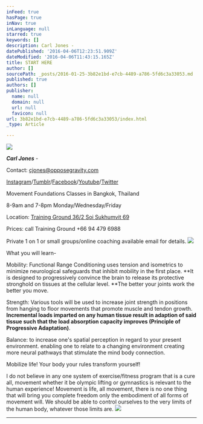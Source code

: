 ```yaml
---
inFeed: true
hasPage: true
inNav: true
inLanguage: null
starred: true
keywords: []
description: Carl Jones -
datePublished: '2016-04-06T12:23:51.909Z'
dateModified: '2016-04-06T11:43:15.165Z'
title: START HERE
author: []
sourcePath: _posts/2016-01-25-3b82e1bd-e7cb-4489-a786-5fd6c3a33053.md
published: true
authors: []
publisher:
  name: null
  domain: null
  url: null
  favicon: null
url: 3b82e1bd-e7cb-4489-a786-5fd6c3a33053/index.html
_type: Article

---
```

![](https://the-grid-user-content.s3-us-west-2.amazonaws.com/c513a3d9-3943-4029-afac-35ada8eb2fc8.jpg)

_**Carl Jones**_ -

Contact: [cjones@opposegravity.com][0]

[Instagram][1]/[Tumblr][2]/[Facebook][3]/[Youtube][4]/[Twitter][5]

Movement Foundations Classes in Bangkok, Thailand

8-9am and 7-8pm Monday/Wednesday/Friday

Location: [Training Ground 36/2 Soi Sukhumvit 69 ][6]

Prices: call Training Ground +66 94 479 6988

Private 1 on 1 or small groups/online coaching available email for details. ![](https://the-grid-user-content.s3-us-west-2.amazonaws.com/66c63763-9b6c-4da1-9e2d-f86c729e9a55.jpg)

What you will learn- 

Mobility: Functional Range Conditioning uses tension and isometrics to minimize neurological safeguards that inhibit mobility in the first place.  **It is designed to progressively convince the brain to release its protective stronghold on tissues at the cellular level. **The better your joints work the better you move.

Strength: Various tools will be used to increase joint strength in positions from hanging to floor movements that promote muscle and tendon growth. **Incremental loads imparted on any human tissue result in adaption of said tissue such that the load absorption capacity improves (Principle of Progressive Adaptation)**.

Balance: to increase one's spatial perception in regard to your present environment. enabling one to relate to a changing environment creating more neural pathways that stimulate the mind body connection. 

Mobilize life! Your body your rules transform yourself!

I do not believe in any one system of exercise/fitness program that is a cure all, movement whether it be olympic lifting or gymnastics is relevant to the human experience! Movement is life, all movement, there  is no one thing that will bring you complete freedom only the embodiment of all forms of movement will. We should be able to control ourselves to the very limits of the human body, whatever those limits are.
![](https://the-grid-user-content.s3-us-west-2.amazonaws.com/7d1154dd-640d-4ce6-b747-23e4240f0ec9.jpg)

****

[][7]



[0]: mailto:cjones@opposegravity.com
[1]: https://www.instagram.com/opposegravity/
[2]: http://oppose-gravity.tumblr.com/archive
[3]: https://www.facebook.com/OpposeGravity/?view_public_for=157071377788234
[4]: https://www.youtube.com/channel/UCoxEchyJ1KZTiCN5UTy7EDA
[5]: https://twitter.com/OpposeGravity
[6]: https://www.google.com/maps/place/Training+Ground+Bangkok/@13.71637,100.5900823,17z/data=!3m1!4b1!4m2!3m1!1s0x0:0x988bae2e8f8601b5
[7]: https://www.facebook.com/sharer/sharer.php?u=https%3A//www.facebook.com/OpposeGravity
